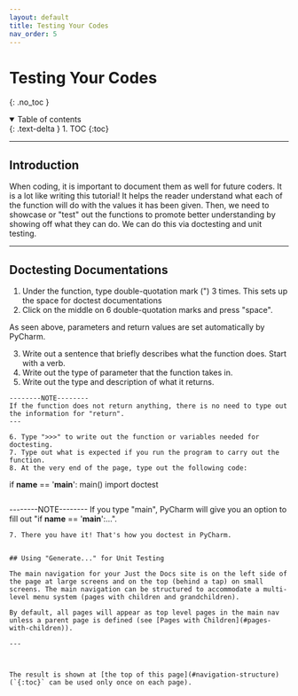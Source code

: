 ```yaml
---
layout: default
title: Testing Your Codes
nav_order: 5
---
```


# Testing Your Codes
{: .no_toc }

<details open markdown="block">
  <summary>
    Table of contents
  </summary>
  {: .text-delta }
1. TOC
{:toc}
</details>

---

## Introduction

When coding, it is important to document them as well for future coders. It is a lot like writing this tutorial! It helps the reader understand what each of the function will do with the values it has been given. Then, we need to showcase or "test" out the functions to promote better understanding by showing off what they can do. We can do this via doctesting and unit testing.

---

## Doctesting Documentations

1. Under the function, type double-quotation mark (") 3 times. This sets up the space for doctest documentations
2. Click on the middle on 6 double-quotation marks and press "space".

As seen above, parameters and return values are set automatically by PyCharm.

3. Write out a sentence that briefly describes what the function does. Start with a verb.
4. Write out the type of parameter that the function takes in.
5. Write out the type and description of what it returns.

```
--------NOTE--------
If the function does not return anything, there is no need to type out the information for "return".
---

6. Type ">>>" to write out the function or variables needed for doctesting.
7. Type out what is expected if you run the program to carry out the function.
8. At the very end of the page, type out the following code:
```
if __name__ == '__main__':
    main()
    import doctest
```
```
--------NOTE--------
If you type "main", PyCharm will give you an option to fill out "if __name__ == '__main__':...". 
```
7. There you have it! That's how you doctest in PyCharm.


## Using "Generate..." for Unit Testing

The main navigation for your Just the Docs site is on the left side of the page at large screens and on the top (behind a tap) on small screens. The main navigation can be structured to accommodate a multi-level menu system (pages with children and grandchildren).

By default, all pages will appear as top level pages in the main nav unless a parent page is defined (see [Pages with Children](#pages-with-children)).

---



The result is shown at [the top of this page](#navigation-structure) (`{:toc}` can be used only once on each page).
